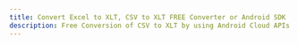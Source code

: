 ---title: Convert Excel to XLT, CSV to XLT FREE Converter or Android SDKdescription: Free Conversion of CSV to XLT by using Android Cloud APIs & SDKs. Also Create, Edit & Render Microsoft Excel, CSV and SpreadsheetML worksheets or spreadsheet in the Cloud.---